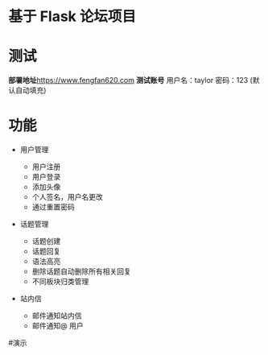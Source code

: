 # 基于 Flask 论坛项目 

# 测试
**部署地址**https://www.fengfan620.com
**测试账号** 用户名：taylor  密码：123   (默认自动填充)

# 功能
- 用户管理
    - 用户注册
    - 用户登录
    - 添加头像
    - 个人签名，用户名更改
    - 通过重置密码
    
- 话题管理
    - 话题创建
    - 话题回复
    - 语法高亮
    - 删除话题自动删除所有相关回复
    - 不同板块归类管理
  
- 站内信
    - 邮件通知站内信
    - 邮件通知@ 用户
    

#演示